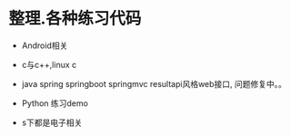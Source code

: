 # 整理.各种练习代码

- Android相关

- c与c++,linux c

- java spring springboot springmvc resultapi风格web接口, 问题修复中。。

- Python 练习demo

- s下都是电子相关


